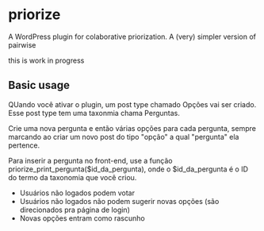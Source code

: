 # priorize
A WordPress plugin for colaborative priorization. A (very) simpler version of pairwise

this is work in progress

## Basic usage

QUando você ativar o plugin, um post type chamado Opções vai ser criado. Esse post type tem uma taxonmia chama Perguntas.

Crie uma nova pergunta e então várias opções para cada pergunta, sempre marcando ao criar um novo post do tipo "opção" a qual "pergunta" ela pertence.

Para inserir a pergunta no front-end, use a função priorize_print_pergunta($id_da_pergunta), onde o $id_da_pergunta é o ID do termo da taxonomia que você criou.

* Usuários não logados podem votar
* Usuários não logados não podem sugerir novas opções (são direcionados pra página de login)
* Novas opções entram como rascunho
